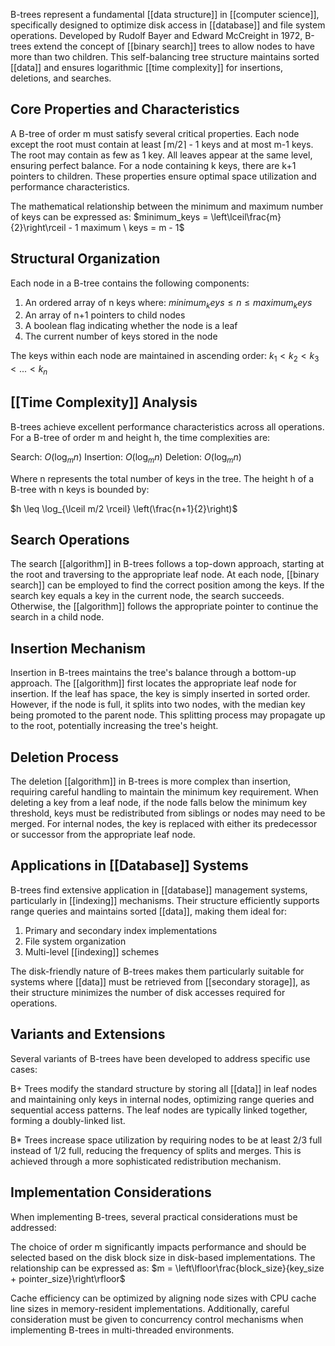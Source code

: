 B-trees represent a fundamental [[data structure]] in [[computer science]], specifically designed to optimize disk access in [[database]] and file system operations. Developed by Rudolf Bayer and Edward McCreight in 1972, B-trees extend the concept of [[binary search]] trees to allow nodes to have more than two children. This self-balancing tree structure maintains sorted [[data]] and ensures logarithmic [[time complexity]] for insertions, deletions, and searches.

## Core Properties and Characteristics

A B-tree of order m must satisfy several critical properties. Each node except the root must contain at least ⌈m/2⌉ - 1 keys and at most m-1 keys. The root may contain as few as 1 key. All leaves appear at the same level, ensuring perfect balance. For a node containing k keys, there are k+1 pointers to children. These properties ensure optimal space utilization and performance characteristics.

The mathematical relationship between the minimum and maximum number of keys can be expressed as: $minimum_keys = \left\lceil\frac{m}{2}\right\rceil - 1 maximum \ keys = m - 1$

## Structural Organization

Each node in a B-tree contains the following components:

1. An ordered array of n keys where: $minimum_keys \leq n \leq maximum_keys$
2. An array of n+1 pointers to child nodes
3. A boolean flag indicating whether the node is a leaf
4. The current number of keys stored in the node

The keys within each node are maintained in ascending order: $k_1 < k_2 < k_3 < ... < k_n$

## [[Time Complexity]] Analysis

B-trees achieve excellent performance characteristics across all operations. For a B-tree of order m and height h, the time complexities are:

Search: $O(\log_m n)$ Insertion: $O(\log_m n)$ Deletion: $O(\log_m n)$

Where n represents the total number of keys in the tree. The height h of a B-tree with n keys is bounded by:

$h \leq \log_{\lceil m/2 \rceil} \left(\frac{n+1}{2}\right)$

## Search Operations

The search [[algorithm]] in B-trees follows a top-down approach, starting at the root and traversing to the appropriate leaf node. At each node, [[binary search]] can be employed to find the correct position among the keys. If the search key equals a key in the current node, the search succeeds. Otherwise, the [[algorithm]] follows the appropriate pointer to continue the search in a child node.

## Insertion Mechanism

Insertion in B-trees maintains the tree's balance through a bottom-up approach. The [[algorithm]] first locates the appropriate leaf node for insertion. If the leaf has space, the key is simply inserted in sorted order. However, if the node is full, it splits into two nodes, with the median key being promoted to the parent node. This splitting process may propagate up to the root, potentially increasing the tree's height.

## Deletion Process

The deletion [[algorithm]] in B-trees is more complex than insertion, requiring careful handling to maintain the minimum key requirement. When deleting a key from a leaf node, if the node falls below the minimum key threshold, keys must be redistributed from siblings or nodes may need to be merged. For internal nodes, the key is replaced with either its predecessor or successor from the appropriate leaf node.

## Applications in [[Database]] Systems

B-trees find extensive application in [[database]] management systems, particularly in [[indexing]] mechanisms. Their structure efficiently supports range queries and maintains sorted [[data]], making them ideal for:

1. Primary and secondary index implementations
2. File system organization
3. Multi-level [[indexing]] schemes

The disk-friendly nature of B-trees makes them particularly suitable for systems where [[data]] must be retrieved from [[secondary storage]], as their structure minimizes the number of disk accesses required for operations.

## Variants and Extensions

Several variants of B-trees have been developed to address specific use cases:

B+ Trees modify the standard structure by storing all [[data]] in leaf nodes and maintaining only keys in internal nodes, optimizing range queries and sequential access patterns. The leaf nodes are typically linked together, forming a doubly-linked list.

B* Trees increase space utilization by requiring nodes to be at least 2/3 full instead of 1/2 full, reducing the frequency of splits and merges. This is achieved through a more sophisticated redistribution mechanism.

## Implementation Considerations

When implementing B-trees, several practical considerations must be addressed:

The choice of order m significantly impacts performance and should be selected based on the disk block size in disk-based implementations. The relationship can be expressed as: $m = \left\lfloor\frac{block_size}{key_size + pointer_size}\right\rfloor$

Cache efficiency can be optimized by aligning node sizes with CPU cache line sizes in memory-resident implementations. Additionally, careful consideration must be given to concurrency control mechanisms when implementing B-trees in multi-threaded environments.